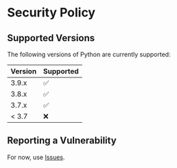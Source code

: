 # Security Policy

## Supported Versions

The following versions of Python are currently supported:

| Version | Supported          |
| ------- | ------------------ |
| 3.9.x   | :white_check_mark: |
| 3.8.x   | :white_check_mark: |
| 3.7.x   | :white_check_mark: |
| < 3.7   | :x:                |

## Reporting a Vulnerability

For now, use [Issues](https://github.com/r3w0p/bobocep/issues).
